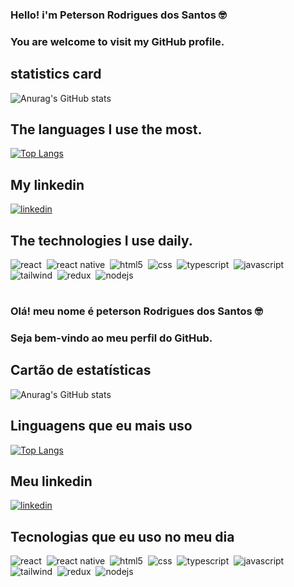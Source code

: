 
### Hello! i'm Peterson Rodrigues dos Santos 🤓

### You are welcome to visit my GitHub profile.

## statistics card

![Anurag's GitHub stats](https://github-readme-stats.vercel.app/api?username=peterson337&show_icons=true&theme=transparent  )

## The languages I use the most.
[![Top Langs](https://github-readme-stats.vercel.app/api/top-langs/?username=peterson337)](https://github.com/anuraghazra/github-readme-stats)

## My linkedin 

[![linkedin](https://img.shields.io/badge/LinkedIn-0077B5?style=for-the-badge&logo=linkedin&logoColor=white
)](https://www.linkedin.com/in/peterson-rodrigues-b6821824b/)

## The technologies I use daily.

<div>

  <table>
  <tr>
      <img 
        src='https://img.shields.io/badge/React-007bff?style=for-the-badge&logo=react&logoColor=61DAFB'
        alt='react'
      />&nbsp;
      <img 
        src='https://img.shields.io/badge/React_Native-007bff?style=for-the-badge&logo=react&logoColor=61DAFB'
        alt='react native'
      />&nbsp;
      <img 
        src='https://img.shields.io/badge/HTML5-E34F26?style=for-the-badge&logo=html5&logoColor=white'
        alt='html5'
      />&nbsp;
      <img 
  src='https://img.shields.io/badge/CSS3-1572B6?style=for-the-badge&logo=css3&logoColor=white'
  alt='css '
  />&nbsp;
  <img 
  src='https://img.shields.io/badge/TypeScript-007ACC?style=for-the-badge&logo=typescript&logoColor=white'
  alt='typescript'
  />&nbsp;
    <img 
  src='https://img.shields.io/badge/JavaScript-ffe300?style=for-the-badge&logo=javascript&logoColor=black'
  alt='javascript'
  />&nbsp; 
  <img 
  src='https://img.shields.io/badge/Tailwind_CSS-38B2AC?style=for-the-badge&logo=tailwind-css&logoColor=white'
  alt='tailwind'
  />&nbsp; 
  <img 
  src='https://img.shields.io/badge/Redux-593D88?style=for-the-badge&logo=redux&logoColor=white'
  alt='redux'
  />&nbsp;  
  <img 
  src='https://img.shields.io/badge/Node.js-43853D?style=for-the-badge&logo=node.js&logoColor=white'
  alt='nodejs'
  />&nbsp;  

    
  </tr>
</table>
</div>




### Olá! meu nome é peterson Rodrigues dos Santos 🤓 

### Seja bem-vindo ao meu perfil do GitHub.

## Cartão de estatísticas 

![Anurag's GitHub stats](https://github-readme-stats.vercel.app/api?username=peterson337&show_icons=true&theme=transparent  )

## Linguagens que eu mais uso

[![Top Langs](https://github-readme-stats.vercel.app/api/top-langs/?username=peterson337)](https://github.com/anuraghazra/github-readme-stats)
## Meu linkedin
[![linkedin](https://img.shields.io/badge/LinkedIn-0077B5?style=for-the-badge&logo=linkedin&logoColor=white
)](https://www.linkedin.com/in/peterson-rodrigues-b6821824b/)

## Tecnologias que eu uso no meu dia 

<div>



  <table>
  <tr>
      <img 
        src='https://img.shields.io/badge/React-007bff?style=for-the-badge&logo=react&logoColor=61DAFB'
        alt='react'
      />&nbsp;
      <img 
        src='https://img.shields.io/badge/React_Native-007bff?style=for-the-badge&logo=react&logoColor=61DAFB'
        alt='react native'
      />&nbsp;
      <img 
        src='https://img.shields.io/badge/HTML5-E34F26?style=for-the-badge&logo=html5&logoColor=white'
        alt='html5'
      />&nbsp;
      <img 
  src='https://img.shields.io/badge/CSS3-1572B6?style=for-the-badge&logo=css3&logoColor=white'
  alt='css '
  />&nbsp;
  <img 
  src='https://img.shields.io/badge/TypeScript-007ACC?style=for-the-badge&logo=typescript&logoColor=white'
  alt='typescript'
  />&nbsp;
    <img 
  src='https://img.shields.io/badge/JavaScript-ffe300?style=for-the-badge&logo=javascript&logoColor=black'
  alt='javascript'
  />&nbsp; 
  <img 
  src='https://img.shields.io/badge/Tailwind_CSS-38B2AC?style=for-the-badge&logo=tailwind-css&logoColor=white'
  alt='tailwind'
  />&nbsp; 
  <img 
  src='https://img.shields.io/badge/Redux-593D88?style=for-the-badge&logo=redux&logoColor=white'
  alt='redux'
  />&nbsp;  
   <img 
  src='https://img.shields.io/badge/Node.js-43853D?style=for-the-badge&logo=node.js&logoColor=white'
  alt='nodejs'
  />&nbsp;  

    
  </tr>
</table>
</div>

